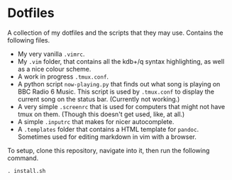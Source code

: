 # Dotfiles

A collection of my dotfiles and the scripts that they may use. Contains the following files.

- My very vanilla `.vimrc`.
- My `.vim` folder, that contains all the kdb+/q syntax highlighting, as well as a nice colour scheme.
- A work in progress `.tmux.conf`.
- A python script `now-playing.py` that finds out what song is playing on BBC Radio 6 Music. This script is used by `.tmux.conf` to display the current song on the status bar. (Currently not working.)
- A very simple `.screenrc` that is used for computers that might not have tmux on them. (Though this doesn't get used, like, at all.)
- A simple `.inputrc` that makes for nicer autocomplete.
- A `.templates` folder that contains a HTML template for `pandoc`. Sometimes used for editing markdown in vim with a browser.

To setup, clone this repository, navigate into it, then run the following command.

```
. install.sh
```
